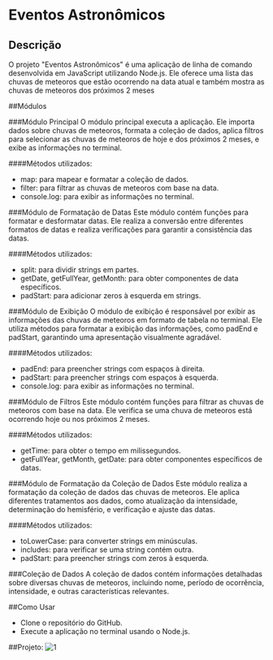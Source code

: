 # Eventos Astronômicos

## Descrição
O projeto "Eventos Astronômicos" é uma aplicação de linha de comando desenvolvida em JavaScript utilizando Node.js. Ele oferece uma lista das chuvas de meteoros que estão ocorrendo na data atual e também mostra as chuvas de meteoros dos próximos 2 meses

##Módulos

###Módulo Principal
O módulo principal executa a aplicação. Ele importa dados sobre chuvas de meteoros, formata a coleção de dados, aplica filtros para selecionar as chuvas de meteoros de hoje e dos próximos 2 meses, e exibe as informações no terminal.

####Métodos utilizados:
- map: para mapear e formatar a coleção de dados.
- filter: para filtrar as chuvas de meteoros com base na data.
- console.log: para exibir as informações no terminal.

###Módulo de Formatação de Datas
Este módulo contém funções para formatar e desformatar datas. Ele realiza a conversão entre diferentes formatos de datas e realiza verificações para garantir a consistência das datas.

####Métodos utilizados:
- split: para dividir strings em partes.
- getDate, getFullYear, getMonth: para obter componentes de data específicos.
- padStart: para adicionar zeros à esquerda em strings.

###Módulo de Exibição
O módulo de exibição é responsável por exibir as informações das chuvas de meteoros em formato de tabela no terminal. Ele utiliza métodos para formatar a exibição das informações, como padEnd e padStart, garantindo uma apresentação visualmente agradável.

####Métodos utilizados:
- padEnd: para preencher strings com espaços à direita.
- padStart: para preencher strings com espaços à esquerda.
- console.log: para exibir as informações no terminal.

###Módulo de Filtros
Este módulo contém funções para filtrar as chuvas de meteoros com base na data. Ele verifica se uma chuva de meteoros está ocorrendo hoje ou nos próximos 2 meses.

####Métodos utilizados:
- getTime: para obter o tempo em milissegundos.
- getFullYear, getMonth, getDate: para obter componentes específicos de datas.

###Módulo de Formatação da Coleção de Dados
Este módulo realiza a formatação da coleção de dados das chuvas de meteoros. Ele aplica diferentes tratamentos aos dados, como atualização da intensidade, determinação do hemisfério, e verificação e ajuste das datas.

####Métodos utilizados:
- toLowerCase: para converter strings em minúsculas.
- includes: para verificar se uma string contém outra.
- padStart: para preencher strings com zeros à esquerda.

###Coleção de Dados
A coleção de dados contém informações detalhadas sobre diversas chuvas de meteoros, incluindo nome, período de ocorrência, intensidade, e outras características relevantes.

##Como Usar
- Clone o repositório do GitHub.
- Execute a aplicação no terminal usando o Node.js.

##Projeto: 
![1](https://github.com/alands1999/Projeto-Eventos-Astronomicos/assets/150439841/60dcfe2b-b6cc-414f-89a4-ff49b21a5faa)








